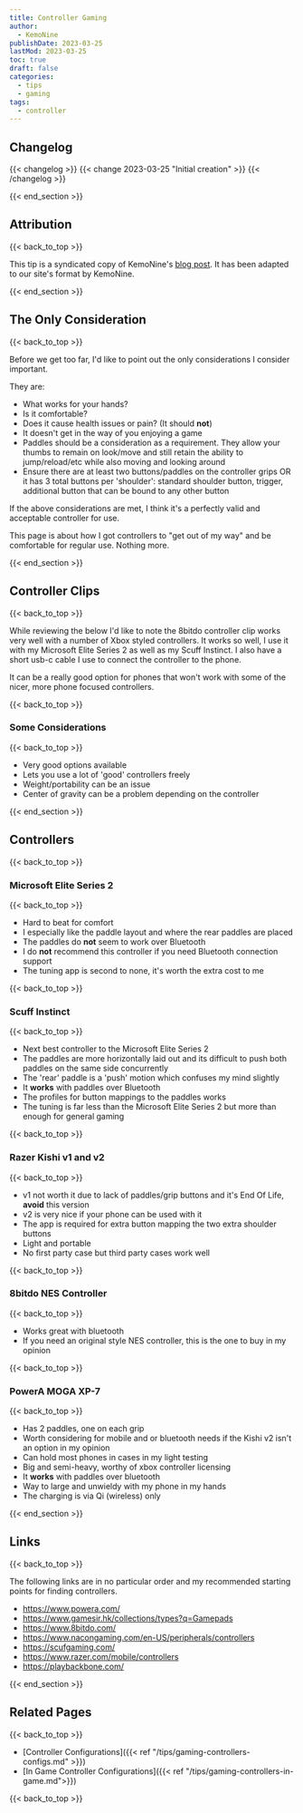 ```yaml
---
title: Controller Gaming
author: 
  - KemoNine
publishDate: 2023-03-25
lastMod: 2023-03-25
toc: true
draft: false
categories:
  - tips
  - gaming
tags:
  - controller
---
```


## Changelog
{{< changelog >}}
{{< change 2023-03-25 "Initial creation" >}}
{{< /changelog >}}

{{< end_section >}}

## Attribution
{{< back_to_top >}}

This tip is a syndicated copy of KemoNine's [blog post](https://blog.kemonine.info/blog/2023-01-15-controller-gaming/). It has been adapted to our site's format by KemoNine.

{{< end_section >}}

## The Only Consideration
{{< back_to_top >}}

Before we get too far, I'd like to point out the only considerations I consider important.

They are:

- What works for your hands?
- Is it comfortable?
- Does it cause health issues or pain? (It should **not**)
- It doesn't get in the way of you enjoying a game
- Paddles should be a consideration as a requirement. They allow your thumbs to remain on look/move and still retain the ability to jump/reload/etc while also moving and looking around
- Ensure there are at least two buttons/paddles on the controller grips OR it has 3 total buttons per 'shoulder': standard shoulder button, trigger, additional button that can be bound to any other button

If the above considerations are met, I think it's a perfectly valid and acceptable controller for use.

This page is about how I got controllers to "get out of my way" and be comfortable for regular use. Nothing more.

{{< end_section >}}

## Controller Clips
{{< back_to_top >}}

While reviewing the below I'd like to note the 8bitdo controller clip works very well with a number of Xbox styled controllers. It works so well, I use it with my Microsoft Elite Series 2 as well as my Scuff Instinct. I also have a short usb-c cable I use to connect the controller to the phone.

It can be a really good option for phones that won't work with some of the nicer, more phone focused controllers.

{{< back_to_top >}}

### Some Considerations
{{< back_to_top >}}

- Very good options available
- Lets you use a lot of 'good' controllers freely
- Weight/portability can be an issue
- Center of gravity can be a problem depending on the controller

{{< end_section >}}

## Controllers
{{< back_to_top >}}

### Microsoft Elite Series 2
{{< back_to_top >}}

- Hard to beat for comfort
- I especially like the paddle layout and where the rear paddles are placed
- The paddles do **not** seem to work over Bluetooth
- I do **not** recommend this controller if you need Bluetooth connection support
- The tuning app is second to none, it's worth the extra cost to me

{{< back_to_top >}}

### Scuff Instinct
{{< back_to_top >}}

- Next best controller to the Microsoft Elite Series 2
- The paddles are more horizontally laid out and its difficult to push both paddles on the same side concurrently
- The 'rear' paddle is a 'push' motion which confuses my mind slightly
- It **works** with paddles over Bluetooth
- The profiles for button mappings to the paddles works
- The tuning is far less than the Microsoft Elite Series 2 but more than enough for general gaming

{{< back_to_top >}}

### Razer Kishi v1 and v2
{{< back_to_top >}}

- v1 not worth it due to lack of paddles/grip buttons and it's End Of Life, **avoid** this version
- v2 is very nice if your phone can be used with it
- The app is required for extra button mapping the two extra shoulder buttons
- Light and portable
- No first party case but third party cases work well

{{< back_to_top >}}

### 8bitdo NES Controller
{{< back_to_top >}}

- Works great with bluetooth
- If you need an original style NES controller, this is the one to buy in my opinion

{{< back_to_top >}}

### PowerA MOGA XP-7
{{< back_to_top >}}

- Has 2 paddles, one on each grip
- Worth considering for mobile and or bluetooth needs if the Kishi v2 isn't an option in my opinion
- Can hold most phones in cases in my light testing
- Big and semi-heavy, worthy of xbox controller licensing
- It **works** with paddles over bluetooth
- Way to large and unwieldy with my phone in my hands
- The charging is via Qi (wireless) only

{{< end_section >}}

## Links
{{< back_to_top >}}

The following links are in no particular order and my recommended starting points for finding controllers.

- <https://www.powera.com/>
- <https://www.gamesir.hk/collections/types?q=Gamepads>
- <https://www.8bitdo.com/>
- <https://www.nacongaming.com/en-US/peripherals/controllers>
- <https://scufgaming.com/>
- <https://www.razer.com/mobile/controllers>
- <https://playbackbone.com/>

{{< end_section >}}

## Related Pages
{{< back_to_top >}}

- [Controller Configurations]({{< ref "/tips/gaming-controllers-configs.md" >}})
- [In Game Controller Configurations]({{< ref "/tips/gaming-controllers-in-game.md">}})

{{< back_to_top >}}
